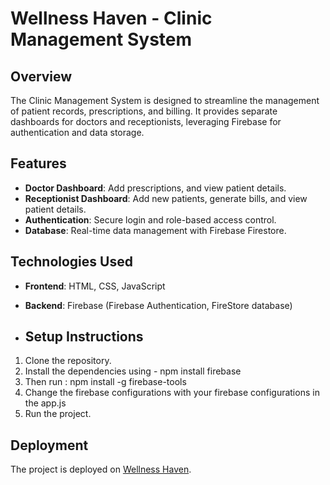 # Wellness Haven - Clinic Management System

## Overview

The Clinic Management System is designed to streamline the management of patient records, prescriptions, and billing. It provides separate dashboards for doctors and receptionists, leveraging Firebase for authentication and data storage.

## Features

- **Doctor Dashboard**: Add prescriptions, and view patient details.
- **Receptionist Dashboard**: Add new patients, generate bills, and view patient details.
- **Authentication**: Secure login and role-based access control.
- **Database**: Real-time data management with Firebase Firestore.

## Technologies Used
- **Frontend**: HTML, CSS, JavaScript
- **Backend**: Firebase (Firebase Authentication, FireStore database)

- ## Setup Instructions
1. Clone the repository.
2. Install the dependencies using - npm install firebase
3. Then run : npm install -g firebase-tools
4. Change the firebase configurations with your firebase configurations in the app.js
5. Run the project.

 ## Deployment
The project is deployed on [Wellness Haven](https://wellness-haven-pied.vercel.app).

